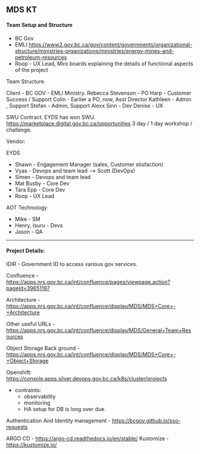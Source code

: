 ## MDS KT

#### Team Setup and Structure

- BC Gov
- EMLI https://www2.gov.bc.ca/gov/content/governments/organizational-structure/ministries-organizations/ministries/energy-mines-and-petroleum-resources
- Roop - UX Lead, Miro boards explaining the details of functional aspects of the project

Team Structure

Client - BC GOV - EMLI Ministry.
Rebecca Stevenson - PO
Harp - Customer Success / Support
Colin - Earlier a PO, now, Asst Director
Kathleen - Admin , Support
Stefan - Admin, Support
Alexx Sinn - Dev
Denise - UX

SWU Contract. EYDS has won SWU. https://marketplace.digital.gov.bc.ca/opportunities
3 day / 1 day workshop / challenge.

Vendor:

EYDS

- Shawn - Engagement Manager (sales, Customer stisfaction)
- Vyas - Devops and team lead --> Scott (DevOps)
- Simen - Devops and team lead
- Mat Busby - Core Dev
- Tara Epp - Core Dev
- Roop - UX Lead

AOT Technology

- Mike - SM
- Henry, Isuru - Devs
- Jason - QA

---

#### Project Details:

IDIR - Government ID to access various gov services.

Confluence - https://apps.nrs.gov.bc.ca/int/confluence/pages/viewpage.action?pageId=39651197

Architecture - https://apps.nrs.gov.bc.ca/int/confluence/display/MDS/MDS+Core+-+Architecture

Other useful URLs - https://apps.nrs.gov.bc.ca/int/confluence/display/MDS/General+Team+Resources

Object Storage Back ground - https://apps.nrs.gov.bc.ca/int/confluence/display/MDS/MDS+Core+-+Object+Storage

Openshift: https://console.apps.silver.devops.gov.bc.ca/k8s/cluster/projects

- contraints:
  - observability
  - monitoring
  - HA setup for DB is long over due.

Authentication And Identity management - https://bcgov.github.io/sso-requests

ARGO CD - https://argo-cd.readthedocs.io/en/stable/
Kustomize - https://kustomize.io/
